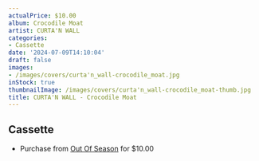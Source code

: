 ```yaml
---
actualPrice: $10.00
album: Crocodile Moat
artist: CURTA'N WALL
categories:
- Cassette
date: '2024-07-09T14:10:04'
draft: false
images:
- /images/covers/curta'n_wall-crocodile_moat.jpg
inStock: true
thumbnailImage: /images/covers/curta'n_wall-crocodile_moat-thumb.jpg
title: CURTA'N WALL - Crocodile Moat
---
```


## Cassette
* Purchase from [Out Of Season](https://www.outofseasonlabel.com/products/curtan-wall-crocodile-moat-cassette-tape-old-nick) for $10.00
